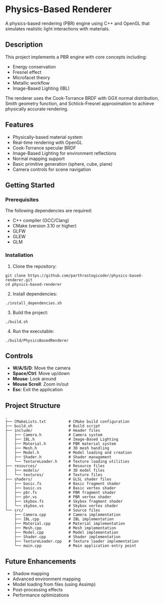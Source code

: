 # Physics-Based Renderer

A physics-based rendering (PBR) engine using C++ and OpenGL that simulates realistic light interactions with materials.

## Description

This project implements a PBR engine with core concepts including:
- Energy conservation
- Fresnel effect
- Microfacet theory
- Metallic workflow
- Image-Based Lighting (IBL)

The renderer uses the Cook-Torrance BRDF with GGX normal distribution, Smith geometry function, and Schlick-Fresnel approximation to achieve physically accurate rendering.

## Features

- Physically-based material system
- Real-time rendering with OpenGL
- Cook-Torrance specular BRDF
- Image-Based Lighting for environment reflections
- Normal mapping support
- Basic primitive generation (sphere, cube, plane)
- Camera controls for scene navigation

## Getting Started

### Prerequisites

The following dependencies are required:
- C++ compiler (GCC/Clang)
- CMake (version 3.10 or higher)
- GLFW
- GLEW
- GLM

### Installation

1. Clone the repository:
```
git clone https://github.com/parthrastogicoder/physics-based-renderer.git
cd physics-based-renderer
```

2. Install dependencies:
```
./install_dependencies.sh
```

3. Build the project:
```
./build.sh
```

4. Run the executable:
```
./build/PhysicsBasedRenderer
```

## Controls

- **W/A/S/D**: Move the camera
- **Space/Ctrl**: Move up/down
- **Mouse**: Look around
- **Mouse Scroll**: Zoom in/out
- **Esc**: Exit the application

## Project Structure

```
.
├── CMakeLists.txt          # CMake build configuration
├── build.sh                # Build script
├── include/                # Header files
│   ├── Camera.h            # Camera system
│   ├── IBL.h               # Image-Based Lighting
│   ├── Material.h          # PBR material system
│   ├── Mesh.h              # 3D mesh handling
│   ├── Model.h             # Model loading and creation
│   ├── Shader.h            # Shader management
│   └── TextureLoader.h     # Texture loading utilities
├── resources/              # Resource files
│   ├── models/             # 3D model files
│   └── textures/           # Texture files
├── shaders/                # GLSL shader files
│   ├── basic.fs            # Basic fragment shader
│   ├── basic.vs            # Basic vertex shader
│   ├── pbr.fs              # PBR fragment shader
│   ├── pbr.vs              # PBR vertex shader
│   ├── skybox.fs           # Skybox fragment shader
│   └── skybox.vs           # Skybox vertex shader
└── src/                    # Source files
    ├── Camera.cpp          # Camera implementation
    ├── IBL.cpp             # IBL implementation
    ├── Material.cpp        # Material implementation
    ├── Mesh.cpp            # Mesh implementation
    ├── Model.cpp           # Model implementation
    ├── Shader.cpp          # Shader implementation
    ├── TextureLoader.cpp   # Texture loader implementation
    └── main.cpp            # Main application entry point
```

## Future Enhancements

- Shadow mapping
- Advanced environment mapping
- Model loading from files (using Assimp)
- Post-processing effects
- Performance optimizations
